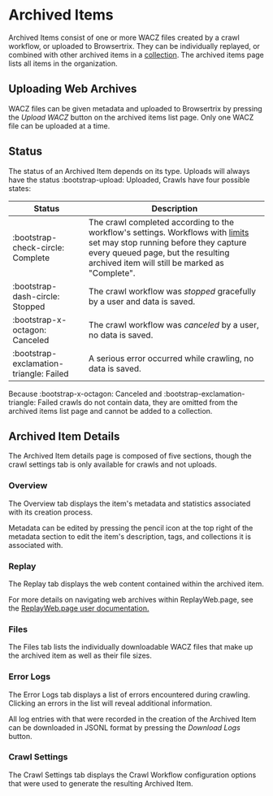 # Archived Items

Archived Items consist of one or more WACZ files created by a crawl workflow, or uploaded to Browsertrix. They can be individually replayed, or combined with other archived items in a [collection](collections.md).  The archived items page lists all items in the organization.

## Uploading Web Archives

WACZ files can be given metadata and uploaded to Browsertrix by pressing the _Upload WACZ_ button on the archived items list page. Only one WACZ file can be uploaded at a time.

## Status

The status of an Archived Item depends on its type.  Uploads will always have the status <span class="status-success">:bootstrap-upload: Uploaded</span>, Crawls have four possible states:

| Status | Description |
| ---- | ---- |
| <span class="status-success">:bootstrap-check-circle: Complete</span>     | The crawl completed according to the workflow's settings. Workflows with [limits](../workflow-setup/#limits) set may stop running before they capture every queued page, but the resulting archived item will still be marked as "Complete". |
| <span class="status-warning">:bootstrap-dash-circle: Stopped</span>       | The crawl workflow was _stopped_ gracefully by a user and data is saved. |
| <span class="status-danger">:bootstrap-x-octagon: Canceled</span>        | The crawl workflow was _canceled_ by a user, no data is saved. |
| <span class="status-danger">:bootstrap-exclamation-triangle: Failed</span> | A serious error occurred while crawling, no data is saved.|

Because <span class="status-danger">:bootstrap-x-octagon: Canceled</span> and <span class="status-danger">:bootstrap-exclamation-triangle: Failed</span> crawls do not contain data, they are omitted from the archived items list page and cannot be added to a collection.

## Archived Item Details

The Archived Item details page is composed of five sections, though the crawl settings tab is only available for crawls and not uploads.

### Overview

The Overview tab displays the item's metadata and statistics associated with its creation process.

Metadata can be edited by pressing the pencil icon at the top right of the metadata section to edit the item's description, tags, and collections it is associated with.

### Replay

The Replay tab displays the web content contained within the archived item.

For more details on navigating web archives within ReplayWeb.page, see the [ReplayWeb.page user documentation.](https://replayweb.page/docs/exploring)

### Files

The Files tab lists the individually downloadable WACZ files that make up the archived item as well as their file sizes.

### Error Logs

The Error Logs tab displays a list of errors encountered during crawling. Clicking an errors in the list will reveal additional information.

All log entries with that were recorded in the creation of the Archived Item can be downloaded in JSONL format by pressing the _Download Logs_ button.

### Crawl Settings

The Crawl Settings tab displays the Crawl Workflow configuration options that were used to generate the resulting Archived Item.
